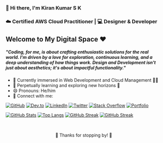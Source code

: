 
### 👋 Hi there, I'm Kiran Kumar S K
### ☁️ Certified AWS Cloud Practitioner | 💻 Designer & Developer

## Welcome to My Digital Space ❤️

##### "Coding, for me, is about crafting enthusiastic solutions for the real world. I'm driven by a love for exploration, continuous learning, and a deep understanding of how things work. Design and Development isn't just about aesthetics; it's about impactful functionality."

- 🔭 Currently immersed in Web Development and Cloud Management 👩‍💻
- 🌱 Perpetually learning and exploring new horizons 🤣
- 😄 Pronouns: He/him
- 🔗 Connect with me:

[![GitHub](https://img.shields.io/badge/-GitHub-000?style=flat-square&logo=github)](https://github.com/kirankumarsk)
[![Dev.to](https://img.shields.io/badge/-Dev.to-0A0A0A?style=flat-square&logo=devdotto)](https://dev.to/kirankumarsk)
[![LinkedIn](https://img.shields.io/badge/-LinkedIn-0077B5?style=flat-square&logo=linkedin)](https://www.linkedin.com/in/kiran-kumar-s-k-b57819196/)
[![Twitter](https://img.shields.io/badge/-Twitter-1DA1F2?style=flat-square&logo=twitter)](https://twitter.com/Kiranskkumar2)
[![Stack Overflow](https://img.shields.io/badge/-Stack%20Overflow-FE7A16?style=flat-square&logo=stackoverflow)](https://stackoverflow.com/users/14902467/kiran-kumar-s-k)
[![Portfolio](https://img.shields.io/badge/-Website-4c1?style=flat-square&logo=icloud)](https://kirankumarsk.github.io/Portfolio)

[![GitHub Stats](https://github-readme-stats.vercel.app/api?username=kirankumarsk&show_icons=true&theme=dracula)](https://github.com/anuraghazra/github-readme-stats)
[![Top Langs](https://github-readme-stats.vercel.app/api/top-langs/?username=kirankumarsk&layout=compact&theme=dracula)](https://github.com/anuraghazra/github-readme-stats)
[![GitHub Streak](https://github-readme-streak-stats.herokuapp.com/?user=kirankumarsk&theme=dracula)](https://github.com/DenverCoder1/github-readme-streak-stats)
[![GitHub Streak](https://github-readme-streak-stats.herokuapp.com/?user=user=kirankumarsk&theme=dracula)](https://github.com/DenverCoder1/github-readme-streak-stats)

<br>
</br>
<div align="center">🙏 Thanks for stopping by! 🙏
</div>
